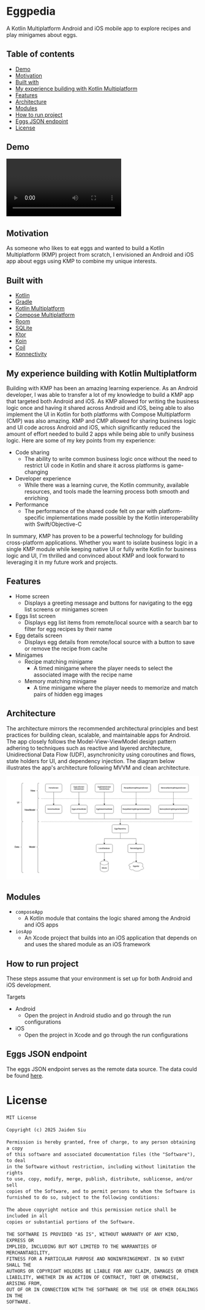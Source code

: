 # Eggpedia

A Kotlin Multiplatform Android and iOS mobile app to explore recipes and play minigames about eggs.

## Table of contents

- [Demo](#demo)
- [Motivation](#motivation)
- [Built with](#built-with)
- [My experience building with Kotlin Multiplatform](#my-experience-building-with-kotlin-multiplatform)
- [Features](#features)
- [Architecture](#architecture)
- [Modules](#modules)
- [How to run project](#how-to-run-project)
- [Eggs JSON endpoint](#eggs-json-endpoint)
- [License](#license)

## Demo

<video controls>
  <source src="readme/eggpedia.mp4" type="video/mp4">
  Your browser does not support the video tag.
</video>

## Motivation

As someone who likes to eat eggs and wanted to build a Kotlin Multiplatform (KMP) project from scratch, I envisioned an Android and iOS app about eggs using KMP to combine my unique interests.

## Built with

- [Kotlin](https://kotlinlang.org/)
- [Gradle](https://gradle.org/)
- [Kotlin Multiplatform](https://www.jetbrains.com/kotlin-multiplatform/)
- [Compose Multiplatform](https://www.jetbrains.com/compose-multiplatform/)
- [Room](https://developer.android.com/kotlin/multiplatform/room)
- [SQLite](https://developer.android.com/kotlin/multiplatform/sqlite#sqlite-driver-implementations)
- [Ktor](https://ktor.io/)
- [Koin](https://insert-koin.io/)
- [Coil](https://coil-kt.github.io/coil/)
- [Konnectivity](https://github.com/mirego/konnectivity)

## My experience building with Kotlin Multiplatform

Building with KMP has been an amazing learning experience. As an Android developer, I was able to transfer a lot of my knowledge to build a KMP app that targeted both Android and iOS. As KMP allowed for writing the business logic once and having it shared across Android and iOS, being able to also implement the UI in Kotlin for both platforms with Compose Multiplatform (CMP) was also amazing. KMP and CMP allowed for sharing business logic and UI code across Android and iOS, which significantly reduced the amount of effort needed to build 2 apps while being able to unify business logic. Here are some of my key points from my experience:

- Code sharing
  - The ability to write common business logic once without the need to restrict UI code in Kotlin and share it across platforms is game-changing
- Developer experience
  - While there was a learning curve, the Kotlin community, available resources, and tools made the learning process both smooth and enriching
- Performance
  - The performance of the shared code felt on par with platform-specific implementations made possible by the Kotlin interoperability with Swift/Objective-C

In summary, KMP has proven to be a powerful technology for building cross-platform applications. Whether you want to isolate business logic in a single KMP module while keeping native UI or fully write Kotlin for business logic and UI, I'm thrilled and convinced about KMP and look forward to leveraging it in my future work and projects.

## Features

- Home screen
  - Displays a greeting message and buttons for navigating to the egg list screens or minigames screen
- Eggs list screen
  - Displays egg list items from remote/local source with a search bar to filter for egg recipes by their name
- Egg details screen
  - Displays egg details from remote/local source with a button to save or remove the recipe from cache
- Minigames
  - Recipe matching minigame
    - A timed minigame where the player needs to select the associated image with the recipe name
  - Memory matching minigame
    - A time minigame where the player needs to memorize and match pairs of hidden egg images

## Architecture

The architecture mirrors the recommended architectural principles and best practices for building clean, scalable, and maintainable apps for Android. The app closely follows the Model-View-ViewModel design pattern adhering to techniques such as reactive and layered architecture, Unidirectional Data Flow (UDF), asynchronicity using coroutines and flows, state holders for UI, and dependency injection. The diagram below illustrates the app's architecture following MVVM and clean architecture.

![architecture](readme/architecture.drawio.png)

## Modules

- `composeApp`
  - A Kotlin module that contains the logic shared among the Android and iOS apps
- `iosApp`
  - An Xcode project that builds into an iOS application that depends on and uses the shared module as an iOS framework

## How to run project

These steps assume that your environment is set up for both Android and iOS development.

Targets

- Android
  - Open the project in Android studio and go through the run configurations
- iOS
  - Open the project in Xcode and go through the run configurations

## Eggs JSON endpoint

The eggs JSON endpoint serves as the remote data source. The data could be found [here](https://jaidensiu.vercel.app/eggs.json).

# License

```
MIT License

Copyright (c) 2025 Jaiden Siu

Permission is hereby granted, free of charge, to any person obtaining a copy
of this software and associated documentation files (the "Software"), to deal
in the Software without restriction, including without limitation the rights
to use, copy, modify, merge, publish, distribute, sublicense, and/or sell
copies of the Software, and to permit persons to whom the Software is
furnished to do so, subject to the following conditions:

The above copyright notice and this permission notice shall be included in all
copies or substantial portions of the Software.

THE SOFTWARE IS PROVIDED "AS IS", WITHOUT WARRANTY OF ANY KIND, EXPRESS OR
IMPLIED, INCLUDING BUT NOT LIMITED TO THE WARRANTIES OF MERCHANTABILITY,
FITNESS FOR A PARTICULAR PURPOSE AND NONINFRINGEMENT. IN NO EVENT SHALL THE
AUTHORS OR COPYRIGHT HOLDERS BE LIABLE FOR ANY CLAIM, DAMAGES OR OTHER
LIABILITY, WHETHER IN AN ACTION OF CONTRACT, TORT OR OTHERWISE, ARISING FROM,
OUT OF OR IN CONNECTION WITH THE SOFTWARE OR THE USE OR OTHER DEALINGS IN THE
SOFTWARE.
```
